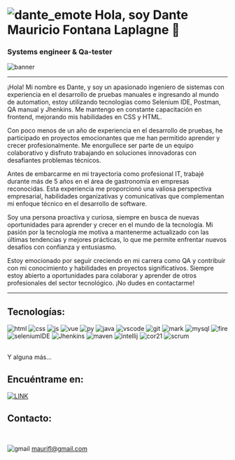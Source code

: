 
# ![dante_emote](https://github.com/maurifl/maurifl/assets/6419342/2dc21428-acc1-42e2-b177-617922f546fe) Hola, soy Dante Mauricio Fontana Laplagne 👋
### Systems engineer & Qa-tester

![banner](https://github.com/maurifl/maurifl/assets/6419342/e041cbf9-4b3c-41bb-bdd5-456bf37f5b9b)


---

¡Hola! Mi nombre es Dante, y soy un apasionado ingeniero de sistemas con experiencia en el desarrollo de pruebas manuales e ingresando al mundo de automation, estoy utilizando tecnologías como Selenium IDE, Postman, QA manual y Jhenkins. Me mantengo en constante capacitación en frontend, mejorando mis habilidades en CSS y HTML.

Con poco menos de un año de experiencia en el desarrollo de pruebas, he participado en proyectos emocionantes que me han permitido aprender y crecer profesionalmente. Me enorgullece ser parte de un equipo colaborativo y disfruto trabajando en soluciones innovadoras con desafiantes problemas técnicos.

Antes de embarcarme en mi trayectoria como profesional IT, trabajé durante más de 5 años en el área de gastronomía en empresas reconocidas. Esta experiencia me proporcionó una valiosa perspectiva empresarial, habilidades organizativas y comunicativas que complementan mi enfoque técnico en el desarrollo de software.

Soy una persona proactiva y curiosa, siempre en busca de nuevas oportunidades para aprender y crecer en el mundo de la tecnología. Mi pasión por la tecnología me motiva a mantenerme actualizado con las últimas tendencias y mejores prácticas, lo que me permite enfrentar nuevos desafíos con confianza y entusiasmo.

Estoy emocionado por seguir creciendo en mi carrera como QA y contribuir con mi conocimiento y habilidades en proyectos significativos. Siempre estoy abierto a oportunidades para colaborar y aprender de otros profesionales del sector tecnológico. ¡No dudes en contactarme!

---


## Tecnologías:
![html](https://github.com/maurifl/maurifl/assets/6419342/9cf2a397-e594-444e-9026-60d8368b8027)
![css](https://github.com/maurifl/maurifl/assets/6419342/c40895d1-ca4f-4356-b810-e78065476628)
![js](https://github.com/maurifl/maurifl/assets/6419342/18b958d3-68e0-44fd-b2ed-b099294c5ec2)
![vue](https://github.com/maurifl/maurifl/assets/6419342/614c386a-402d-4620-8b98-9b55ce5564f5)
![py](https://github.com/maurifl/maurifl/assets/6419342/d5e438c8-5486-45ab-9dd0-7c690b4b0cec)
![java](https://github.com/maurifl/maurifl/assets/6419342/654678ef-25c4-4c03-bd8a-86654f415bac)
![vscode](https://github.com/maurifl/maurifl/assets/6419342/b9e1917d-c05c-4458-9c84-cad49a653563)
![git](https://github.com/maurifl/maurifl/assets/6419342/aa7c0e77-884a-4736-8b67-da9bbe5adf9b)
![mark](https://github.com/maurifl/maurifl/assets/6419342/b4565e9f-9e58-4cb8-90e4-3899999bf040)
![mysql](https://github.com/maurifl/maurifl/assets/6419342/c0f5cb31-a318-4e78-9eca-e5ca8cc7cd6b)
![fire](https://github.com/maurifl/maurifl/assets/6419342/eb6ddb6f-574d-413e-aecb-f7e9a806f0a7)
![seleniumIDE](https://github.com/maurifl/maurifl/assets/6419342/aec06bb5-ac30-4c86-8507-5e29f64c3a2f)
![Jhenkins](https://github.com/maurifl/maurifl/assets/6419342/834868d5-b2bf-402d-b41c-d9fe8dc57b3b)
![maven](https://github.com/maurifl/maurifl/assets/6419342/7c3a0e07-15fe-46eb-8c08-b19d13379f3a)
![intellij](https://github.com/maurifl/maurifl/assets/6419342/5a1b5ae1-3a5d-4966-898b-4bd50b415044)
![cor21](https://github.com/maurifl/maurifl/assets/6419342/b61fe813-1d3d-4820-8985-1655aa472747)
![scrum](https://github.com/maurifl/maurifl/assets/6419342/956762f0-6b0c-40ff-83d7-01ba887c534d)

</br>
Y alguna más...

## Encuéntrame en:
[![LINK](https://img.shields.io/badge/https%3A%2F%2Fimg.shields.io%2Fbadge%2Fany_text-MAURIFL-blue?style=flat-square&logo=linkedin&logoColor=white&label=Linkedin&labelColor=black&color=blue
)](https://www.linkedin.com/in/maurifl/)

## Contacto:
</br>

![gmail](https://github.com/maurifl/maurifl/assets/6419342/2b8d0ec4-7c7d-4260-97a2-7df097c83b2d)
maurifl@gmail.com


